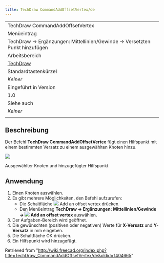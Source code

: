 ```yaml
---
title: TechDraw CommandAddOffsetVertex/de
---
```


|                                                                            |
| -------------------------------------------------------------------------- |
| TechDraw CommandAddOffsetVertex                                            |
| Menüeintrag                                                                |
| TechDraw → Ergänzungen: Mittellinien/Gewinde → Versetzten Punkt hinzufügen |
| Arbeitsbereich                                                             |
| [TechDraw](/TechDraw_Workbench/de "TechDraw Workbench/de")                 |
| Standardtastenkürzel                                                       |
| _Keiner_                                                                   |
| Eingeführt in Version                                                      |
| 1.0                                                                        |
| Siehe auch                                                                 |
| _Keiner_                                                                   |
|                                                                            |

## Beschreibung

Der Befehl **TechDraw CommandAddOffsetVertex** fügt einen Hilfspunkt mit einem bestimmten Versatz zu einem ausgewählten Knoten hinzu.

![](/images/TechDraw_CommandAddOffsetVertex_Example.png)

Ausgewählter Knoten und hinzugefügter Hilfspunkt

## Anwendung

1. Einen Knoten auswählen.
2. Es gibt mehrere Möglichkeiten, den Befehl aufzurufen:
   - Die Schaltfläche ![](/images/TechDraw_CommandAddOffsetVertex.svg) Add an offset vertex drücken.
   - Den Menüeintrag **TechDraw → Ergänzungen: Mittellinien/Gewinde → ![](/images/TechDraw_CommandAddOffsetVertex.svg) Add an offset vertex** auswählen.
3. Der Aufgaben-Bereich wird geöffnet.
4. Die gewünschten (positiven oder negativen) Werte für **X-Versatz** und **Y-Versatz** in mm eingeben.
5. Die Schaltfläche OK drücken.
6. Ein Hilfspunkt wird hinzugefügt.

Retrieved from "<http://wiki.freecad.org/index.php?title=TechDraw_CommandAddOffsetVertex/de&oldid=1404665>"
